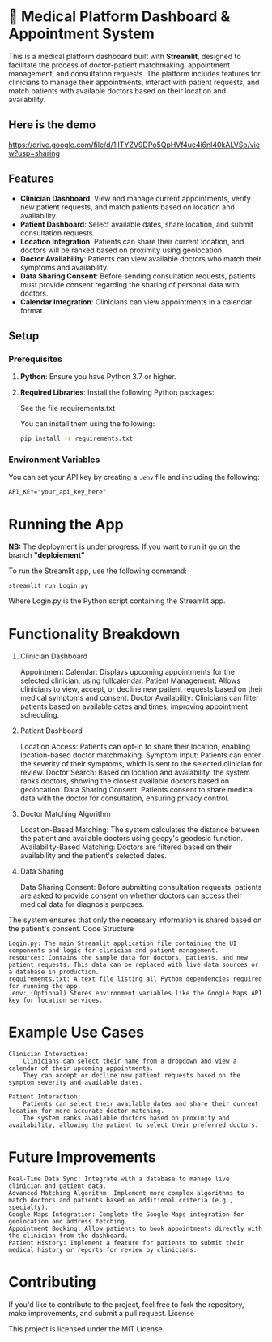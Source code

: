 # 🏥 Medical Platform Dashboard & Appointment System

This is a medical platform dashboard built with **Streamlit**, designed to facilitate the process of doctor-patient matchmaking, appointment management, and consultation requests. The platform includes features for clinicians to manage their appointments, interact with patient requests, and match patients with available doctors based on their location and availability.

## Here is the demo 

https://drive.google.com/file/d/1jITYZV9DPo5QpHVf4uc4i6nl40kALVSo/view?usp=sharing

## Features

- **Clinician Dashboard**: View and manage current appointments, verify new patient requests, and match patients based on location and availability.
- **Patient Dashboard**: Select available dates, share location, and submit consultation requests.
- **Location Integration**: Patients can share their current location, and doctors will be ranked based on proximity using geolocation.
- **Doctor Availability**: Patients can view available doctors who match their symptoms and availability.
- **Data Sharing Consent**: Before sending consultation requests, patients must provide consent regarding the sharing of personal data with doctors.
- **Calendar Integration**: Clinicians can view appointments in a calendar format.

## Setup

### Prerequisites

1. **Python**: Ensure you have Python 3.7 or higher.
2. **Required Libraries**: Install the following Python packages:

    See the file requirements.txt

   You can install them using the following:

    ```bash
    pip install -r requirements.txt
    ```

### Environment Variables

You can set your API key by creating a `.env` file and including the following:

```text
API_KEY="your_api_key_here"
```

# Running the App

**NB:** The deployment is under progress. If you want to run it go on the branch **"deploiement"**

To run the Streamlit app, use the following command:

`streamlit run Login.py`

Where Login.py is the Python script containing the Streamlit app.

# Functionality Breakdown
1. Clinician Dashboard

    Appointment Calendar: Displays upcoming appointments for the selected clinician, using fullcalendar.
    Patient Management: Allows clinicians to view, accept, or decline new patient requests based on their medical symptoms and consent.
    Doctor Availability: Clinicians can filter patients based on available dates and times, improving appointment scheduling.

2. Patient Dashboard

    Location Access: Patients can opt-in to share their location, enabling location-based doctor matchmaking.
    Symptom Input: Patients can enter the severity of their symptoms, which is sent to the selected clinician for review.
    Doctor Search: Based on location and availability, the system ranks doctors, showing the closest available doctors based on geolocation.
    Data Sharing Consent: Patients consent to share medical data with the doctor for consultation, ensuring privacy control.

3. Doctor Matching Algorithm

    Location-Based Matching: The system calculates the distance between the patient and available doctors using geopy's geodesic function.
    Availability-Based Matching: Doctors are filtered based on their availability and the patient's selected dates.

4. Data Sharing

    Data Sharing Consent: Before submitting consultation requests, patients are asked to provide consent on whether doctors can access their medical data for diagnosis purposes.

The system ensures that only the necessary information is shared based on the patient's consent.
Code Structure

    Login.py: The main Streamlit application file containing the UI components and logic for clinician and patient management.
    resources: Contains the sample data for doctors, patients, and new patient requests. This data can be replaced with live data sources or a database in production.
    requirements.txt: A text file listing all Python dependencies required for running the app.
    .env: (Optional) Stores environment variables like the Google Maps API key for location services.

# Example Use Cases

    Clinician Interaction:
        Clinicians can select their name from a dropdown and view a calendar of their upcoming appointments.
        They can accept or decline new patient requests based on the symptom severity and available dates.

    Patient Interaction:
        Patients can select their available dates and share their current location for more accurate doctor matching.
        The system ranks available doctors based on proximity and availability, allowing the patient to select their preferred doctors.

# Future Improvements

    Real-Time Data Sync: Integrate with a database to manage live clinician and patient data.
    Advanced Matching Algorithm: Implement more complex algorithms to match doctors and patients based on additional criteria (e.g., specialty).
    Google Maps Integration: Complete the Google Maps integration for geolocation and address fetching.
    Appointment Booking: Allow patients to book appointments directly with the clinician from the dashboard.
    Patient History: Implement a feature for patients to submit their medical history or reports for review by clinicians.

# Contributing

If you'd like to contribute to the project, feel free to fork the repository, make improvements, and submit a pull request.
License

This project is licensed under the MIT License.


